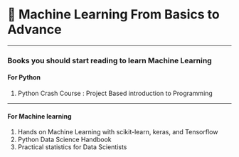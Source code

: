# 🤖 Machine Learning From Basics to Advance 
---
### Books you should start reading to learn Machine Learning 
#### For Python
1. Python Crash Course : Project Based introduction to Programming
---
#### For Machine learning
1. Hands on Machine Learning with scikit-learn, keras, and Tensorflow
2. Python Data Science Handbook
3. Practical statistics for Data Scientists
